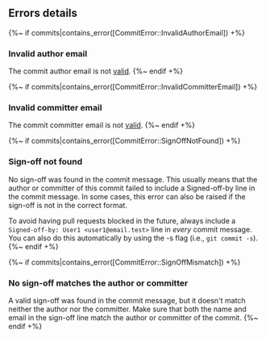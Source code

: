 ## Errors details

{%~ if commits|contains_error([CommitError::InvalidAuthorEmail]) +%}
  ### Invalid author email

  The commit author email is not [valid](https://datatracker.ietf.org/doc/html/rfc5322#section-3.4.1).
{%~ endif +%}

{%~ if commits|contains_error([CommitError::InvalidCommitterEmail]) +%}
  ### Invalid committer email

  The commit committer email is not [valid](https://datatracker.ietf.org/doc/html/rfc5322#section-3.4.1).
{%~ endif +%}

{%~ if commits|contains_error([CommitError::SignOffNotFound]) +%}
  ### Sign-off not found

  No sign-off was found in the commit message. This usually means that the author or committer of this commit failed to include a Signed-off-by line in the commit message. In some cases, this error can also be raised if the sign-off is not in the correct format.

  To avoid having pull requests blocked in the future, always include a `Signed-off-by: User1 <user1@email.test>` line in *every* commit message. You can also do this automatically by using the -s flag (i.e., `git commit -s`).
{%~ endif +%}

{%~ if commits|contains_error([CommitError::SignOffMismatch]) +%}
  ### No sign-off matches the author or committer

  A valid sign-off was found in the commit message, but it doesn't match neither the author nor the committer. Make sure that both the name and email in the sign-off line match the author or committer of the commit.
{%~ endif +%}
